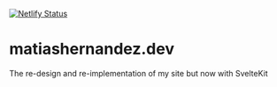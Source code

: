 [![Netlify Status](https://api.netlify.com/api/v1/badges/fc23c69d-0768-4412-be6f-a50ec4e4531c/deploy-status)](https://app.netlify.com/sites/matiashernandez/deploys)

# matiashernandez.dev

The re-design and re-implementation of my site but now with SvelteKit
